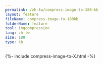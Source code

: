 ```yaml
---
permalink: /zh-tw/compress-image-to-180-kb
layout: feature
fileName: compress-image-to-180kb
folderName: feature
tool: imgcompression
lang: zh-tw
size: 180
type: kb
---
```


{%- include compress-image-to-X.html -%}
